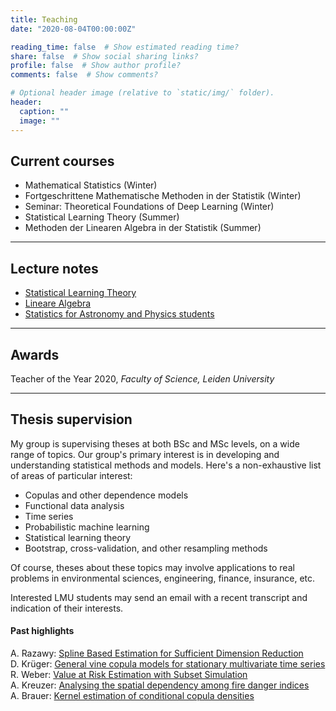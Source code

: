 ```yaml
---
title: Teaching
date: "2020-08-04T00:00:00Z"

reading_time: false  # Show estimated reading time?
share: false  # Show social sharing links?
profile: false  # Show author profile?
comments: false  # Show comments?

# Optional header image (relative to `static/img/` folder).
header:
  caption: ""
  image: ""
---
```




## Current courses

- Mathematical Statistics (Winter)
- Fortgeschrittene Mathematische Methoden in der Statistik (Winter)
- Seminar: Theoretical Foundations of Deep Learning (Winter)
- Statistical Learning Theory (Summer)
- Methoden der Linearen Algebra in der Statistik  (Summer) 

---

## Lecture notes

- [Statistical Learning Theory](../slt-2024.pdf)
- [Lineare Algebra](../linalg-2024.pdf)
- [Statistics for Astronomy and Physics students](../stan-2020.pdf)
---

## Awards

<!-- [Teacher of the Year 2020](https://www.universiteitleiden.nl/science-talents-and-discoveries/teacher-of-the-year-award/thomas-nagler),  -->
Teacher of the Year 2020, *Faculty of Science, Leiden University*

---

## Thesis supervision

My group is supervising theses at both BSc and MSc levels, on a wide range of topics. Our group's primary interest is in developing and understanding statistical methods and models. Here's a non-exhaustive list of areas of particular interest:

* Copulas and other dependence models
* Functional data analysis
* Time series
* Probabilistic machine learning
* Statistical learning theory
* Bootstrap, cross-validation, and other resampling methods

Of course, theses about these topics may involve applications to real problems in environmental sciences, engineering, finance, insurance, etc.

Interested LMU students may send an email with a recent transcript and indication of their interests. 

#### Past highlights

A. Razawy: [Spline Based Estimation for Sufficient Dimension Reduction](../razawy-suffdr.pdf)    
D. Krüger:  [General vine copula models for stationary multivariate time series](https://mediatum.ub.tum.de/node?id=1554813)   
R. Weber: [Value at Risk Estimation with Subset Simulation](http://mediatum.ub.tum.de/node?id=1467381)    
A. Kreuzer:  [Analysing the spatial dependency among fire danger indices](https://mediatum.ub.tum.de/node?id=1338821)  
A. Brauer:  [Kernel estimation of conditional copula densities](https://mediatum.ub.tum.de/doc/1342845/1342845.pdf)  





<!-- ## Past courses

#### University of Lausanne (2023)

- Actuarial Data Science

#### TU Delft (2021-2022)

- Time Series   
- Linear Algebra for Computer Science and Engineering   
- Calculus for Computer Science and Engineering   
- Calculus I for Aerospace Engineering   


#### Leiden University (2019-2021)

- Advanced Statistical Computing    
- Statistics for Astronomy and Physics students [[lecture notes]](../stan-2020.pdf)   

#### TU Munich (2019)

- Nonparametric Statistical Learning  
- TA for several courses and seminars -->

